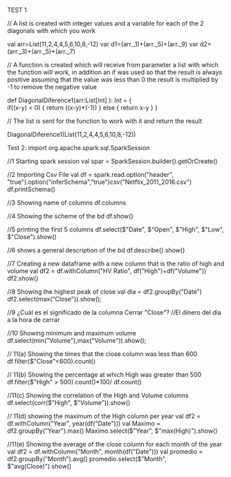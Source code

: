 TEST 1

// A list is created with integer values ​​and a variable for each of the 2 diagonals with which you work

val arr=List(11,2,4,4,5,6,10,8,-12)
var d1=(arr._1)+(arr._5)+(arr._9)
var d2=(arr._3)+(arr._5)+(arr._7)

// A function is created which will receive from parameter a list with which the function will work, in addition an if was used so that the result is always positive assuming that the value was less than 0 the result is multiplied by -1 to remove the negative value

def DiagonalDiference1(arr:List[Int] ): Int = 
{    
    if((x-y) <  0)
    {
        return ((x-y)*(-1))
    }
        else
        {
            return x-y
        }
}


// The list is sent for the function to work with it and return the result

DiagonalDiference1(List(11,2,4,4,5,6,10,8,-12))


Test 2:
import org.apache.spark.sql.SparkSession

//1 Starting spark session
val spar = SparkSession.builder().getOrCreate()

//2 Importing Csv File
val df = spark.read.option("header", "true").option("inferSchema","true")csv("Netflix_2011_2016.csv")
df.printSchema()

//3 Showing name of columns
df.columns

//4 Showing the scheme of the bd
df.show()

//5 printing the first 5 columns
df.select($"Date", $"Open", $"High", $"Low", $"Close").show()

//6 shows a general description of the bd
df.describe().show()

//7 Creating a new dataframe with a new column that is the ratio of high and volume
val df2 = df.withColumn("HV Ratio", df("High")+df("Volume"))
df2.show()

//8 Showing the highest peak of close
 val dia = df2.groupBy("Date")
 df2.select(max("Close")).show();

//9 ¿Cuál es el significado de la columna Cerrar "Close"?
//El dinero del dia a la hora de cerrar

//10  Showing minimum and maximum volume
df.select(min("Volume"),max("Volume")).show(); 

// 11(a) Showing the times that the close column was less than 600
df.filter($"Close"<600).count()

// 11(b) Showing the percentage at which High was greater than 500
df.filter($"High" > 500).count()*100/ df.count()
 
//11(c) Showing the correlation of the High and Volume columns
df.select(corr($"High", $"Volume")).show()

// 11(d) showing the maximum of the High column per year
val df2 = df.withColumn("Year", year(df("Date")))
val Maximo = df2.groupBy("Year").max()
Maximo.select($"Year", $"max(High)").show()

//11(e) Showing the average of the close column for each month of the year
val df2 = df.withColumn("Month", month(df("Date")))
val promedio = df2.groupBy("Month").avg()
promedio.select($"Month", $"avg(Close)").show()
